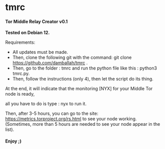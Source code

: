 # tmrc
#### Tor Middle Relay Creator v0.1

**Tested on Debian 12.**

Requirements:

- All updates must be made. 
- Then, clone the following git with the command: git clone https://github.com/damballah/tmrc . 
- Then, go to the folder : tmrc and run the python file like this : python3 tmrc.py.
- Then, follow the instructions (only 4), then let the script do its thing. 

At the end, it will indicate that the monitoring [NYX] for your Middle Tor node is ready, 

all you have to do is type : nyx to run it. 

Then, after 3-5 hours, you can go to the 
site: https://metrics.torproject.org/rs.html to see your node working. 
(Sometimes, more than 5 hours are needed to see your node appear in the list).

#### Enjoy ;)
